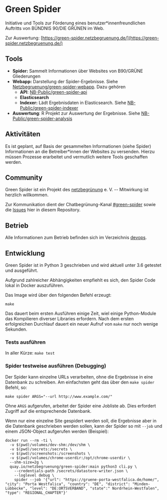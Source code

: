 # Green Spider

Initiative und Tools zur Förderung eines benutzer*innenfreundlichen Auftritts von BÜNDNIS 90/DIE GRÜNEN im Web.

Zur Auswertung: [https://green-spider.netzbegruenung.de/](https://green-spider.netzbegruenung.de/)

## Tools

- **Spider:** Sammelt Informationen über Websites von B90/GRÜNE Gliederungen
- **Webapp:** Darstellung der Spider-Ergebnisse. Siehe [Netzbegruenung/green-spider-webapp](https://git.verdigado.com/Netzbegruenung/green-spider-webapp/). Dazu gehören
  - **API**: [NB-Public/green-spider-api](https://git.verdigado.com/NB-Public/green-spider-api)
  - **Elasticsearch**
  - **Indexer:** Lädt Ergebnisdaten in Elasticsearch. Siehe [NB-Public/green-spider-indexer](https://git.verdigado.com/NB-Public/green-spider-indexer)
- **Auswertung**: R Projekt zur Auswertung der Ergebnisse. Siehe [NB-Public/green-spider-analysis](https://git.verdigado.com/NB-Public/green-spider-analysis)

## Aktivitäten

Es ist geplant, auf Basis der gesammelten Informationen (siehe Spider) Informationen an die Betreiber*innen der Websites zu versenden. Hierzu müssen Prozesse erarbeitet und vermutlich weitere Tools geschaffen werden.

## Community

Green Spider ist ein Projekt des [netzbegrünung](https://blog.netzbegruenung.de/) e. V. -- Mitwirkung ist herzlich willkommen.

Zur Kommunikation dient der Chatbegrünung-Kanal [#green-spider](https://chatbegruenung.de/channel/green-spider) sowie die [Issues](https://github.com/netzbegruenung/green-spider/issues) hier in diesem Repository.

## Betrieb

Alle Informationen zum Betrieb befinden sich im Verzeichnis [devops](https://github.com/netzbegruenung/green-spider/tree/main/devops).

## Entwicklung

Green Spider ist in Python 3 geschrieben und wird aktuell unter 3.6 getestet und ausgeführt.

Aufgrund zahlreicher Abhängigkeiten empfiehlt es sich, den Spider Code lokal in Docker
auszuführen.

Das Image wird über den folgenden Befehl erzeugt:

```nohighlight
make
```

Das dauert beim ersten Ausführen einige Zeit, wiel einige Python-Module das Kompilieren diverser Libraries erfordern.
Nach dem ersten erfolgreichen Durchlauf dauert ein neuer Aufruf von `make` nur noch wenige Sekunden.

### Tests ausführen

In aller Kürze: `make test`

### Spider testweise ausführen (Debugging)

Der Spider kann einzelne URLs verarbeiten, ohne die Ergebnisse in eine Datenbank zu schreiben.
Am einfachsten geht das über den `make spider` Befehl, so:

```nohighlight
make spider ARGS="--url http://www.example.com/"
```

Ohne `ARGS` aufgerufen, arbeitet der Spider eine Jobliste ab. Dies erfordert Zugriff auf die entsprechende Datenbank.

Wenn nur eine einzelne Site gespidert werden soll, die Ergebnisse aber in die Datenbank geschrieben werden sollen, kann der Spider so mit `--job` und einem JSON-Object aufgerufen werden (Beispiel):

```nohighlight
docker run --rm -ti \
  -v $(pwd)/volumes/dev-shm:/dev/shm \
  -v $(pwd)/secrets:/secrets \
  -v $(pwd)/screenshots:/screenshots \
  -v $(pwd)/volumes/chrome-userdir:/opt/chrome-userdir \
  --shm-size=2g \
  quay.io/netzbegruenung/green-spider:main python3 cli.py \
    --credentials-path /secrets/datastore-writer.json \
    --loglevel debug \
    spider --job '{"url": "https://gruene-porta-westfalica.de/home/", "city": "Porta Westfalica", "country": "DE", "district": "Minden-Lübbecke", "level": "DE:ORTSVERBAND", "state":" Nordrhein-Westfalen", "type": "REGIONAL_CHAPTER"}'
```
